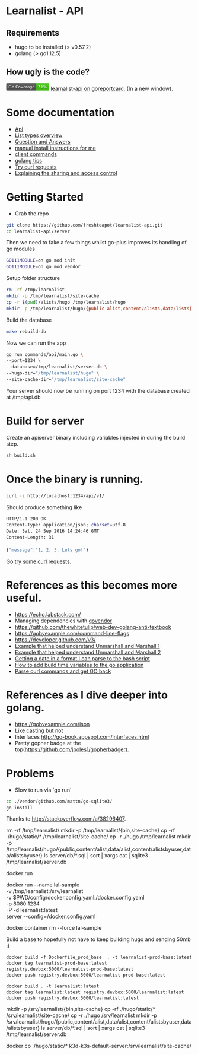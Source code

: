 # Learnalist - API

## Requirements
* hugo to be installed (> v0.57.2)
* golang (> go1.12.5)

## How ugly is the code?
![Code coverage, manually ran](./coverage_badge.png) <a href="https://goreportcard.com/report/github.com/freshteapot/learnalist-api" target="_blank">learnalist-api on goreportcard.</a> (In a new window).

# Some documentation
* [Api](./doc/api.md)
* [List types overview](./doc/list.types.md)
* [Question and Answers](./doc/qa.md)
* [manual install instructions for me](./doc/INSTALL.md)
* [client commands](./doc/client.md)
* [golang tips](./doc/tips.md)
* [Try curl requests](./doc/play.along.md)
* [Explaining the sharing and access control](./doc/sharing.md)

# Getting Started

* Grab the repo
```sh
git clone https://github.com/freshteapot/learnalist-api.git
cd learnalist-api/server
```
Then we need to fake a few things whilst go-plus improves its handling of go modules
```sh
GO111MODULE=on go mod init
GO111MODULE=on go mod vendor
```

Setup folder structure
```sh
rm -rf /tmp/learnalist
mkdir -p /tmp/learnalist/site-cache
cp -r $(pwd)/alists/hugo /tmp/learnalist/hugo
mkdir -p /tmp/learnalist/hugo/{public-alist,content/alists,data/lists}
```

Build the database
```sh
make rebuild-db
```

Now we can run the app
```sh
go run commands/api/main.go \
--port=1234 \
--database=/tmp/learnalist/server.db \
--hugo-dir="/tmp/learnalist/hugo" \
--site-cache-dir="/tmp/learnalist/site-cache"
```

Your server should now be running on port 1234 with the database created at /tmp/api.db


# Build for server
Create an apiserver binary including variables injected in during the build step.
```sh
sh build.sh
```

# Once the binary is running.
```sh
curl -i http://localhost:1234/api/v1/
```

Should produce something like
```sh
HTTP/1.1 200 OK
Content-Type: application/json; charset=utf-8
Date: Sat, 24 Sep 2016 14:24:46 GMT
Content-Length: 31

{"message":"1, 2, 3. Lets go!"}
```

Go [try some curl requests.](./doc/play.along.md)


# References as this becomes more useful.

* https://echo.labstack.com/
* Managing dependencies with [govendor](https://github.com/kardianos/govendor)
* https://github.com/thewhitetulip/web-dev-golang-anti-textbook
* https://gobyexample.com/command-line-flags
* https://developer.github.com/v3/
* [Example that helped understand Unmarshall and Marshall 1](http://mattyjwilliams.blogspot.no/2013/01/using-go-to-unmarshal-json-lists-with.html)
* [Example that helped understand Unmarshall and Marshall 2](https://gist.github.com/mdwhatcott/8dd2eef0042f7f1c0cd8)
* [Getting a date in a format I can parse to the bash script](https://stackoverflow.com/questions/21363187/git-show-dates-in-utc)
* [How to add build time variables to the go application](https://github.com/Ropes/go-linker-vars-example)
* [Parse curl commands and get GO back](https://mholt.github.io/curl-to-go)

# References as I dive deeper into golang.
* https://gobyexample.com/json
* [Like casting but not](https://golang.org/ref/spec#Type_assertions)
* Interfaces http://go-book.appspot.com/interfaces.html
* Pretty gopher badge at the top(https://github.com/jpoles1/gopherbadger).

# Problems

* Slow to run via 'go run'
```sh
cd ./vendor/github.com/mattn/go-sqlite3/
go install
```

Thanks to http://stackoverflow.com/a/38296407.



rm -rf /tmp/learnalist/
mkdir -p /tmp/learnalist/{bin,site-cache}
cp -rf ./hugo/static/* /tmp/learnalist/site-cache/
cp -r ./hugo /tmp/learnalist
mkdir -p /tmp/learnalist/hugo/{public,content/alist,data/alist,content/alistsbyuser,data/alistsbyuser}
ls server/db/*.sql | sort | xargs cat | sqlite3 /tmp/learnalist/server.db


docker  run

docker run --name lal-sample \
-v /tmp/learnalist:/srv/learnalist \
-v $PWD/config/docker.config.yaml:/docker.config.yaml \
-p 8080:1234 \
-P -d learnalist:latest \
server --config=/docker.config.yaml


docker container rm --force lal-sample


Build a base to hopefully not have to keep building hugo and sending 50mb :(
```
docker build -f Dockerfile_prod_base  . -t learnalist-prod-base:latest
docker tag learnalist-prod-base:latest registry.devbox:5000/learnalist-prod-base:latest
docker push registry.devbox:5000/learnalist-prod-base:latest
```

```
docker build . -t learnalist:latest
docker tag learnalist:latest registry.devbox:5000/learnalist:latest
docker push registry.devbox:5000/learnalist:latest
```




mkdir -p /srv/learnalist/{bin,site-cache}
cp -rf ./hugo/static/* /srv/learnalist/site-cache/
cp -r ./hugo /srv/learnalist
mkdir -p /srv/learnalist/hugo/{public,content/alist,data/alist,content/alistsbyuser,data/alistsbyuser}
ls server/db/*.sql | sort | xargs cat | sqlite3 /tmp/learnalist/server.db



docker cp  ./hugo/static/* k3d-k3s-default-server:/srv/learnalist/site-cache/
